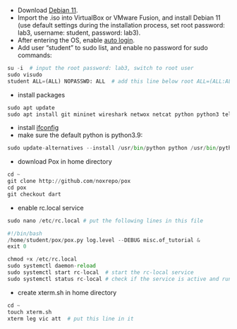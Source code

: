 - Download [Debian 11](https://cdimage.debian.org/debian-cd/current/amd64/iso-cd/debian-11.6.0-amd64-netinst.iso).
- Import the .iso into VirtualBox or VMware Fusion, and install Debian 11 (use default settings during the installation process, set root password: lab3, username: student, password: lab3).
- After entering the OS, enable [auto login](https://help.ubuntu.com/stable/ubuntu-help/user-autologin.html.en).
- Add user “student” to sudo list, and enable no password for sudo commands:
```python
su -i  # input the root password: lab3, switch to root user
sudo visudo
student ALL=(ALL) NOPASSWD: ALL  # add this line below root ALL=(ALL:ALL) ALL
```
- install packages
```python
sudo apt update
sudo apt install git mininet wireshark netwox netcat python python3 telnetd telnet libreoffice xterm -y
```
- install [ifconfig](https://www.how2shout.com/linux/install-ifconfigon-debian-11-or-10-if-command-not-found/)
- make sure the default python is python3.9:
```python
sudo update-alternatives --install /usr/bin/python python /usr/bin/python3.9 1
```
- download Pox in home directory
```python
cd ~
git clone http://github.com/noxrepo/pox
cd pox
git checkout dart
```

- enable rc.local service 
```python
sudo nano /etc/rc.local # put the following lines in this file
```

```python
#!/bin/bash
/home/student/pox/pox.py log.level --DEBUG misc.of_tutorial &
exit 0
```


```python
chmod +x /etc/rc.local
sudo systemctl daemon-reload
sudo systemctl start rc-local  # start the rc-local service
sudo systemctl status rc-local # check if the service is active and running
```
- create xterm.sh in home directory
```python
cd ~
touch xterm.sh
xterm leg vic att  # put this line in it
```
